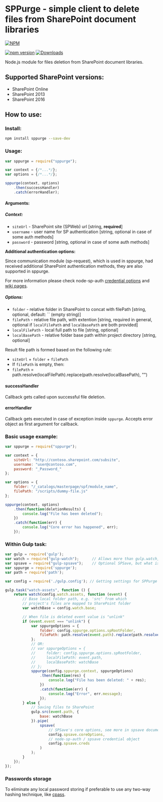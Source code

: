 # SPPurge - simple client to delete files from SharePoint document libraries

[![NPM](https://nodei.co/npm/sppurge.png?mini=true&downloads=true&downloadRank=true&stars=true)](https://nodei.co/npm/sppurge/)

[![npm version](https://badge.fury.io/js/sppurge.svg)](https://badge.fury.io/js/sppurge)
[![Downloads](https://img.shields.io/npm/dm/sppurge.svg)](https://www.npmjs.com/package/sppurge)

Node.js module for files deletion from SharePoint document libraries.

## Supported SharePoint versions:
- SharePoint Online
- SharePoint 2013
- SharePoint 2016

## How to use:

### Install:
```bash
npm install sppurge --save-dev
```

### Usage:

```javascript
var sppurge = require("sppurge");

var context = {/*...*/};
var options = {/*...*/};

sppurge(context, options)
    .then(successHandler)
    .catch(errorHandler);
```

#### Arguments:

##### Context:
- `siteUrl` - SharePoint site (SPWeb) url [string, **required**]
- `username` - user name for SP authentication [string, optional in case of some auth methods]
- `password` - password [string, optional in case of some auth methods]

**Additional authentication options:**

Since communication module (sp-request), which is used in sppurge, had received additional SharePoint authentication methods, they are also supported in sppurge.

For more information please check node-sp-auth [credential options](https://github.com/s-KaiNet/node-sp-auth#params) and [wiki pages](https://github.com/s-KaiNet/node-sp-auth/wiki).

##### Options:
- `folder` - relative folder in SharePoint to concat with filePath [string, optional, default: `` (empty string)]
- `filePath` - relative file path, with extention [string, required in general, optional if `localFilePath` and `localBasePath` are both provided]
- `localFilePath` - local full path to file [string, optional]
- `localBasePath` - relative folder base path within project directory [string, optional]

Result file path is formed based on the following rule:

- `siteUrl` + `folder` + `filePath`
- If `filePath` is empty, then:
 - `filePath` = path.resolve(localFilePath).replace(path.resolve(localBasePath), "")

#### successHandler
Callback gets called upon successful file deletion.

#### errorHandler
Callback gets executed in case of exception inside `sppurge`. Accepts error object as first argument for callback.

### Basic usage example:

```javascript
var sppurge = require("sppurge");

var context = {
    siteUrl: "http://contoso.sharepoint.com/subsite",
    username: "user@contoso.com",
    password: "_Password_"
};

var options = {
    folder: "/_catalogs/masterpage/spf/module_name",
    filePath: "/scripts/dummy-file.js"
};

sppurge(context, options)
    .then(function(deletionResults) {
        console.log("File has been deleted");
    })
    .catch(function(err) {
        console.log("Core error has happened", err);
    });
```

### Within Gulp task:

```javascript
var gulp = require('gulp');
var watch = require("gulp-watch");      // Allows more than gulp.watch, is recommended
var spsave = require("gulp-spsave");    // Optional SPSave, but what is the reason to use SPPurge without SPSave?
var sppurge = require('sppurge');
var path = require('path');

var config = require('./gulp.config'); // Getting settings for SPPurge and SPSave

gulp.task("watch-assets", function () {
    return watch(config.watch.assets, function (event) {
        // Base local folder path, e.g. 'src' from which 
        // project's files are mapped to SharePoint folder
        var watchBase = config.watch.base;

        // When file is deleted event value is "unlink"
        if (event.event === "unlink") {
            var sppurgeOptions = {
                folder: config.sppurge.options.spRootFolder,
                filePath: path.resolve(event.path).replace(path.resolve(watchBase), "")
            };
            // OR:
            // var sppurgeOptions = {
            //     folder: config.sppurge.options.spRootFolder,
            //     localFilePath: event.path,
            //     localBasePath: watchBase
            // };
            sppurge(config.sppurge.context, sppurgeOptions)
                .then(function(res) {
                    console.log("File has been deleted: " + res);
                })
                .catch(function(err) {
                    console.log("Error", err.message);
                });
        } else {
            // Saving files to SharePoint
            gulp.src(event.path, {
                base: watchBase
            }).pipe(
                spsave(
                    // SPSave's core options, see more in spsave documentation
                    config.spsave.coreOptions,
                    // node-sp-auth / spsave credential object
                    config.spsave.creds
                )
            );
        }
    });
});
```

### Passwords storage

To eliminate any local password storing if preferable to use any two-way hashing technique, like [cpass](https://github.com/koltyakov/cpass).